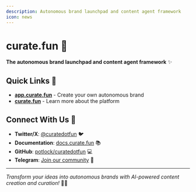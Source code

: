 ```yaml
---
description: Autonomous brand launchpad and content agent framework
icon: news
---
```


# curate.fun 🚀

**The autonomous brand launchpad and content agent framework** ✨

## Quick Links 🔗

- **[app.curate.fun](https://app.curate.fun)** - Create your own autonomous brand
- **[curate.fun](https://curate.fun)** - Learn more about the platform

## Connect With Us 📱

- **Twitter/X**: [@curatedotfun](https://x.com/curatedotfun) 🐦
- **Documentation**: [docs.curate.fun](https://docs.curate.fun) 📚
- **GitHub**: [potlock/curatedotfun](https://github.com/potlock/curatedotfun) 💻
- **Telegram**: [Join our community](https://t.me/+UM70lvMnofk3YTVh) 💬

---

*Transform your ideas into autonomous brands with AI-powered content creation and curation!* 🤖✨
